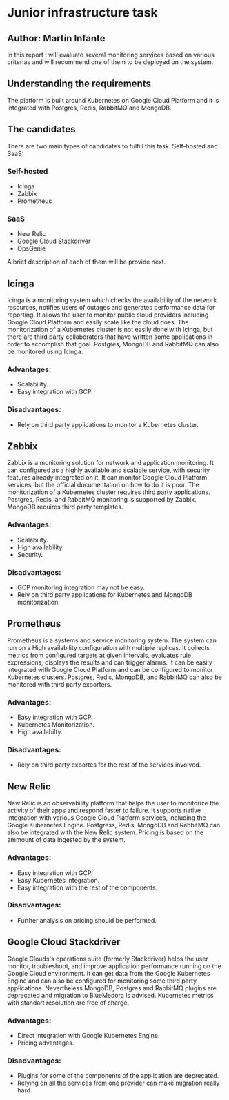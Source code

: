 # Junior infrastructure task
## Author: Martin Infante

In this report I will evaluate several monitoring services based on various criterias and will
recommend one of them to be deployed on the system.

## Understanding the requirements
The platform is built around Kubernetes on Google Cloud Platform and it is integrated with
Postgres, Redis, RabbitMQ and MongoDB.

## The candidates
There are two main types of candidates to fulfill this task. Self-hosted and SaaS:

### Self-hosted

* Icinga
* Zabbix
* Prometheus

### SaaS

* New Relic
* Google Cloud Stackdriver
* OpsGenie

A brief description of each of them will be provide next.

## Icinga

Icinga is a monitoring system which checks the availability of the network resources, notifies
users of outages and generates performance data for reporting. It allows the user to monitor
public cloud providers including Google Cloud Platform and easily scale like the cloud does.
The monitorization of a Kubernetes cluster is not easily done with Icinga, but there are third
party collaborators that have written some applications in order to accomplish that goal.
Postgres, MongoDB and RabbitMQ can also be monitored using Icinga.

### Advantages:

* Scalability.
* Easy integration with GCP.

### Disadvantages:

* Rely on third party applications to monitor a Kubernetes cluster.

## Zabbix

Zabbix is a monitoring solution for network and application monitoring. It can configured as a 
highly available and scalable service, with security features already integrated on it.
It can monitor Google Cloud Platform services, but the official documentation on how to do
it is poor.
The monitorization of a Kubernetes cluster requires third party applications.
Postgres, Redis, and RabbitMQ monitoring is supported by Zabbix. MongoDB requires
third party templates.

### Advantages:

* Scalability.
* High availability.
* Security.

### Disadvantages:

* GCP monitoring integration may not be easy.
* Rely on third party applications for Kubernetes and MongoDB monitorization.


## Prometheus

Prometheus is a systems and service monitoring system. The system can run on a High availability
configuration with multiple replicas. It collects metrics from configured targets at given
intervals, evaluates rule expressions, displays the results and can trigger alarms.
It can be easily integrated with Google Cloud Platform and can be configured to monitor
Kubernetes clusters.
Postgres, Redis, MongoDB, and RabbitMQ can also be monitored with third party exporters.

### Advantages:

* Easy integration with GCP.
* Kubernetes Monitorization.
* High availabilty.

### Disadvantages:

* Rely on third party exportes for the rest of the services involved.

## New Relic

New Relic is an observability platform that helps the user to monitorize the activity of their
apps and respond faster to failure. It supports native integration with various Google Cloud
Platform services, including the Google Kubernetes Engine.
Postgress, Redis, MongoDB and RabbitMQ can also be integrated with the New Relic system.
Pricing is based on the ammount of data ingested by the system.

### Advantages:

* Easy integration with GCP.
* Easy Kubernetes integration.
* Easy integration with the rest of the components.

### Disadvantages:

* Further analysis on pricing should be performed.

## Google Cloud Stackdriver

Google Clouds's operations suite (formerly Stackdriver) helps the user monitor, troubleshoot,
and improve application performance running on the Google Cloud environment. It can get data
from the Google Kubernetes Engine and can also be configured for monitoring some third party
applications. Nevertheless MongoDB, Postgres and RabbitMQ plugins are deprecated and migration
to BlueMedora is advised.
Kubernetes metrics with standart resolution are free of charge.

### Advantages:

* Direct integration with Google Kubernetes Engine.
* Pricing advantages.

### Disadvantages:

* Plugins for some of the components of the application are deprecated.
* Relying on all the services from one provider can make migration really hard.
